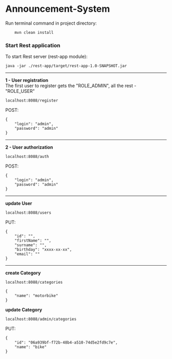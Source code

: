 # Announcement-System
Run terminal command in project directory:

        mvn clean install

### Start Rest application
To start Rest server (rest-app module):

    java -jar ./rest-app/target/rest-app-1.0-SNAPSHOT.jar

-----------------------------------------------------------------------------
**1 - User registration**  
The first user to register gets the "ROLE_ADMIN", all the rest - "ROLE_USER"  

    localhost:8088/register
 POST:

    {
        "login": "admin",
        "password": "admin"
    }
-----------------------------------------------------------------------------
**2 - User authorization**

    localhost:8088/auth
POST:

    {
        "login": "admin",
        "password": "admin"
    }
-----------------------------------------------------------------------------

**update User**

    localhost:8088/users
PUT:

    {
        "id": "",
        "firstName": "",
        "surname": "",
        "birthday": "xxxx-xx-xx",
        "email": ""
    }
-----------------------------------------------------------------------------
**create Category**

    localhost:8088/categories

    {
        "name": "motorbike"
    }

**update Category**  
  
    localhost:8088/admin/categories  
PUT:

    {
        "id": "06a939bf-f72b-48b4-a510-74d5e2fd9c7e",
        "name": "bike"
    }